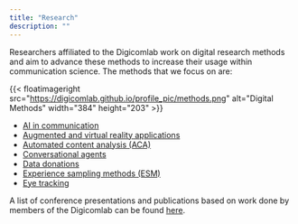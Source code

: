 ```yaml
---
title: "Research"
description: ""
---
```


Researchers affiliated to the Digicomlab work on digital research methods and aim to advance these methods to increase their usage within communication science. The methods that we focus on are:

{{< floatimageright src="https://digicomlab.github.io/profile_pic/methods.png" alt="Digital Methods" width="384" height="203" >}}

- [AI in communication](https://digicomlab.github.io/projects/00-ai/)
- [Augmented and virtual reality applications](https://digicomlab.github.io/projects/01-vrar/)
- [Automated content analysis (ACA)](https://digicomlab.github.io/projects/02-aca/)
- [Conversational agents](https://digicomlab.github.io/projects/03-convagents/)
- [Data donations](https://digicomlab.github.io/projects/04-datadon/)
- [Experience sampling methods (ESM)](https://digicomlab.github.io/projects/07-esm/)
- [Eye tracking](https://digicomlab.github.io/projects/05-eyetrack/)


A list of conference presentations and publications based on work done by members of the Digicomlab can be found [here](https://digicomlab.github.io/projects/08-refs/).




